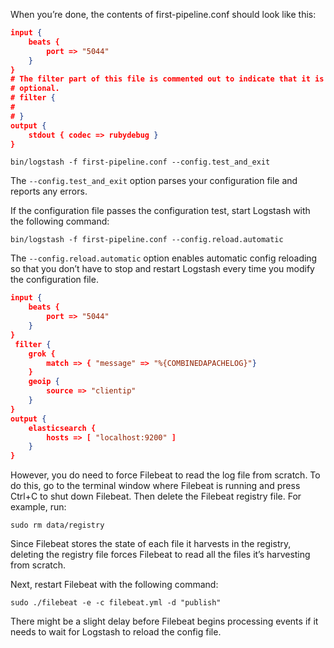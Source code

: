 When you’re done, the contents of first-pipeline.conf should look like this:

```json
input {
    beats {
        port => "5044"
    }
}
# The filter part of this file is commented out to indicate that it is
# optional.
# filter {
#
# }
output {
    stdout { codec => rubydebug }
}
```

```shell
bin/logstash -f first-pipeline.conf --config.test_and_exit
```

The `--config.test_and_exit` option parses your configuration file and reports any errors.

If the configuration file passes the configuration test, start Logstash with the following command:

```shell
bin/logstash -f first-pipeline.conf --config.reload.automatic
```

The `--config.reload.automatic` option enables automatic config reloading so that you don’t have to stop and restart Logstash every time you modify the configuration file.



```json
input {
    beats {
        port => "5044"
    }
}
 filter {
    grok {
        match => { "message" => "%{COMBINEDAPACHELOG}"}
    }
    geoip {
        source => "clientip"
    }
}
output {
    elasticsearch {
        hosts => [ "localhost:9200" ]
    }
}
```

 However, you do need to force Filebeat to read the log file from scratch. To do this, go to the terminal window where Filebeat is running and press Ctrl+C to shut down Filebeat. Then delete the Filebeat registry file. For example, run:

```shell
sudo rm data/registry
```

Since Filebeat stores the state of each file it harvests in the registry, deleting the registry file forces Filebeat to read all the files it’s harvesting from scratch.

Next, restart Filebeat with the following command:

```shell
sudo ./filebeat -e -c filebeat.yml -d "publish"
```

There might be a slight delay before Filebeat begins processing events if it needs to wait for Logstash to reload the config file.